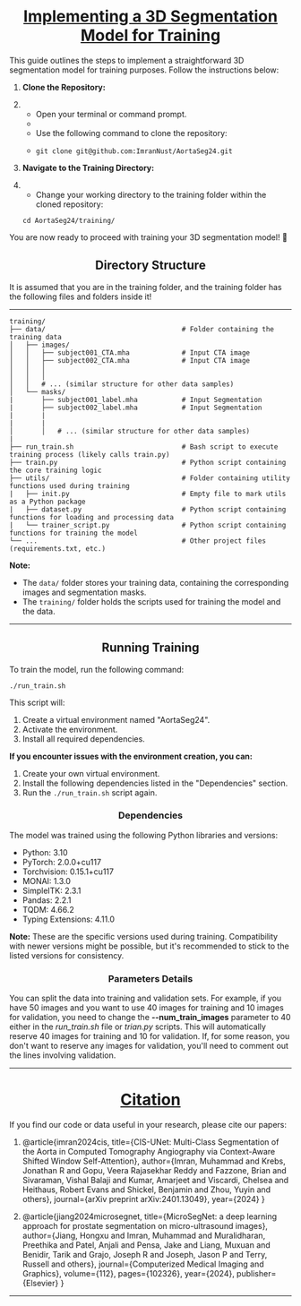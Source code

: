 <h1><center><u>Implementing a 3D Segmentation Model for Training</u></center></h1>

This guide outlines the steps to implement a straightforward 3D segmentation model for training purposes. Follow the instructions below:

1. **Clone the Repository:**
2. 
   - Open your terminal or command prompt.
   - 
   - Use the following command to clone the repository:
   - 
     ```
     git clone git@github.com:ImranNust/AortaSeg24.git
     ```

3. **Navigate to the Training Directory:**
4. 
   - Change your working directory to the training folder within the cloned repository:
     
    ```
    cd AortaSeg24/training/
    ```

You are now ready to proceed with training your 3D segmentation model! 🚀


<h2><center>Directory Structure</center></h2>

It is assumed that you are in the training folder, and the training folder has the following files and folders inside it!

---
```
training/
├── data/                                  # Folder containing the training data
│   ├── images/
│   │   ├── subject001_CTA.mha             # Input CTA image
│   │   ├── subject002_CTA.mha             # Input CTA image
│   │   │  
│   │   │     
│   │   # ... (similar structure for other data samples)
│   └── masks/
|       ├── subject001_label.mha           # Input Segmentation
|       ├── subject002_label.mha           # Input Segmentation
|       |
|       |
│       │   # ... (similar structure for other data samples)
|
├── run_train.sh                           # Bash script to execute training process (likely calls train.py)
├── train.py                               # Python script containing the core training logic
├── utils/                                 # Folder containing utility functions used during training
|   ├── init.py                            # Empty file to mark utils as a Python package
|   ├── dataset.py                         # Python script containing functions for loading and processing data
|   └── trainer_script.py                  # Python script containing functions for training the model
└── ...                                    # Other project files (requirements.txt, etc.)
```
**Note:**
- The `data/` folder stores your training data, containing the corresponding images and segmentation masks.
- The `training/` folder holds the scripts used for training the model and the data.

---

<h2><center>Running Training</center></h2>
To train the model, run the following command:

```
./run_train.sh
```

This script will:

1. Create a virtual environment named "AortaSeg24".
2. Activate the environment.
3. Install all required dependencies.
   
**If you encounter issues with the environment creation, you can:**

1. Create your own virtual environment.
2. Install the following dependencies listed in the "Dependencies" section.
3. Run the `./run_train.sh` script again.

<h3><center>Dependencies</center></h3>

The model was trained using the following Python libraries and versions:

- Python: 3.10
- PyTorch: 2.0.0+cu117
- Torchvision: 0.15.1+cu117
- MONAI: 1.3.0
- SimpleITK: 2.3.1
- Pandas: 2.2.1
- TQDM: 4.66.2
- Typing Extensions: 4.11.0

**Note:** These are the specific versions used during training. Compatibility with newer versions might be possible, but it's recommended to stick to the listed versions for consistency.

<h3><center>Parameters Details</center></h3>

You can split the data into training and validation sets. For example, if you have 50 images and you want to use 40 images for training and 10 images for validation, you need to change the **--num_train_images** parameter to 40 either in the _run_train.sh_ file or _trian.py_ scripts. This will automatically reserve 40 images for training and 10 for validation. If, for some reason, you don't want to reserve any images for validation, you'll need to comment out the lines involving validation.

---

<h1><center><u><b>Citation</b></u></center></h1>

If you find our code or data useful in your research, please cite our papers:

1. @article{imran2024cis,
  title={CIS-UNet: Multi-Class Segmentation of the Aorta in Computed Tomography Angiography via Context-Aware Shifted Window Self-Attention},
  author={Imran, Muhammad and Krebs, Jonathan R and Gopu, Veera Rajasekhar Reddy and Fazzone, Brian and Sivaraman, Vishal Balaji and Kumar, Amarjeet and Viscardi, Chelsea and Heithaus, Robert Evans and Shickel, Benjamin and Zhou, Yuyin and others},
  journal={arXiv preprint arXiv:2401.13049},
  year={2024}
}

2. @article{jiang2024microsegnet,
  title={MicroSegNet: a deep learning approach for prostate segmentation on micro-ultrasound images},
  author={Jiang, Hongxu and Imran, Muhammad and Muralidharan, Preethika and Patel, Anjali and Pensa, Jake and Liang, Muxuan and Benidir, Tarik and Grajo, Joseph R and Joseph, Jason P and Terry, Russell and others},
  journal={Computerized Medical Imaging and Graphics},
  volume={112},
  pages={102326},
  year={2024},
  publisher={Elsevier}
}

---
